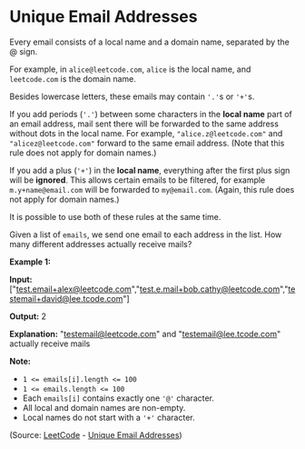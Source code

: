 # Unique Email Addresses

<!-- ## Problem -->

Every email consists of a local name and a domain name, separated by the @ sign.

For example, in  `alice@leetcode.com`, `alice`  is the local name, and  `leetcode.com`  is the domain name.

Besides lowercase letters, these emails may contain  `'.'`s or  `'+'`s.

If you add periods (`'.'`) between some characters in the  **local name**  part of an email address, mail sent there will be forwarded to the same address without dots in the local name. For example,  `"alice.z@leetcode.com"`  and  `"alicez@leetcode.com"`  forward to the same email address. (Note that this rule does not apply for domain names.)

If you add a plus (`'+'`) in the  **local name**, everything after the first plus sign will be **ignored**. This allows certain emails to be filtered, for example `m.y+name@email.com` will be forwarded to `my@email.com`. (Again, this rule does not apply for domain names.)

It is possible to use both of these rules at the same time.

Given a list of  `emails`, we send one email to each address in the list. How many different addresses actually receive mails?

**Example 1:**

**Input:** ["test.email+alex@leetcode.com","test.e.mail+bob.cathy@leetcode.com","testemail+david@lee.tcode.com"]

**Output:** 2

**Explanation:** "testemail@leetcode.com" and "testemail@lee.tcode.com" actually receive mails

**Note:**

-   `1 <= emails[i].length <= 100`
-   `1 <= emails.length <= 100`
-   Each  `emails[i]`  contains exactly one  `'@'`  character.
-   All local and domain names are non-empty.
-   Local names do not start with a  `'+'`  character.

(Source: [LeetCode](https://leetcode.com) - [Unique Email Addresses](https://leetcode.com/problems/unique-email-addresses/))

<!--
## Analysis

### Algorithm

For each email address we need to covert it to the _canonical_ address that actually receives the mail. The steps are:
1. remove the first `'+'` character and all characters after it in the **local name** if they exists.
2. remove all periods `'.'` in the **local name** if they exists.
3. *canonical* address = **new local name** + `'@'` + **domain name**

### Complexity

-   Time Complexity:  `O(n)`, where  `n`  is the total number of  `emails`.
-   Space Complexity:  `O(n)`

## Solution in Python

1. remove the first `'+'` by using one of the built-in string methods : `index`, `find`, `split`
   - `index` method: return the first position of a character in the string if the character exists in it, otherwise a `ValueError` is returned.
   - `find` method: return the first position of a character in the string if the character exists in it, otherwise `-1`  is returned.
  In my test, `index` seems **run faster** than `find`
   - `split` method: use `'+'` as a separator then take the first element.
2. remove all periods `'.'` by using the built-in string method `replace`, or using the combination of `split` and `join`
   - `replace` method: returns a copy of the string where all occurrences of a substring is replaced with another substring.
   - `split` the local name by the separator `'.'` then `join` elements to string without any separator.
In my tests, they have same speed.
3. **list or set?** We can use both list and set to store *canonical* addresses. We use *set* because it can remove dupplicate *canonical* addresses. But we can use *list* then convert it to *set* before count the number of email unique addresses.
In my tests, using *list* **run faster** than using *set*.
4. Python code: [unique_email.py](unique_email.py)
5. Unit test: [unique_email.py](../tests/unique_email.py)
-->